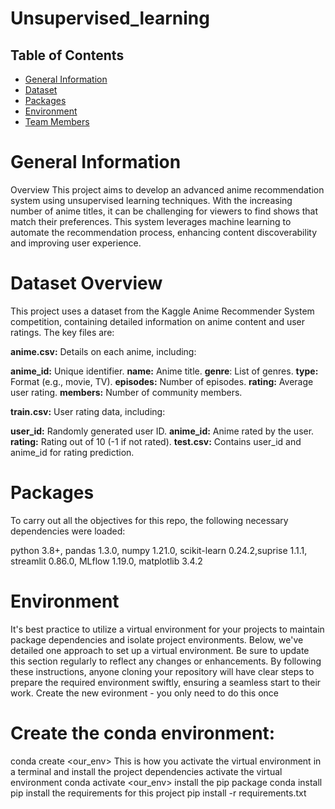 # Unsupervised_learning






## Table of Contents

- [General Information](#general-information)
- [Dataset](#dataset)
- [Packages](#packages)
- [Environment](#environment)
- [Team Members](#team-members)

# General Information
Overview
This project aims to develop an advanced anime recommendation system using unsupervised learning techniques. With the increasing number of anime titles, it can be challenging for viewers to find shows that match their preferences. This system leverages machine learning to automate the recommendation process, enhancing content discoverability and improving user experience.

# Dataset Overview 
This project uses a dataset from the Kaggle Anime Recommender System competition, containing detailed information on anime content and user ratings. The key files are:

**anime.csv:** Details on each anime, including:

**anime_id:** Unique identifier.
**name:** Anime title.
**genre**: List of genres.
**type:** Format (e.g., movie, TV).
**episodes:** Number of episodes.
**rating:** Average user rating.
**members:** Number of community members.

**train.csv:** User rating data, including:

**user_id:** Randomly generated user ID.
**anime_id:** Anime rated by the user.
**rating:** Rating out of 10 (-1 if not rated).
**test.csv:** Contains user_id and anime_id for rating prediction.


# Packages
To carry out all the objectives for this repo, the following necessary dependencies were loaded:

python 3.8+, pandas 1.3.0, numpy 1.21.0, scikit-learn 0.24.2,suprise 1.1.1, streamlit 0.86.0, MLflow 1.19.0, matplotlib 3.4.2

# Environment
It's best practice to utilize a virtual environment for your projects to maintain package dependencies and isolate project environments. Below, we've detailed one approach to set up a virtual environment. Be sure to update this section regularly to reflect any changes or enhancements. By following these instructions, anyone cloning your repository will have clear steps to prepare the required environment swiftly, ensuring a seamless start to their work.
Create the new evironment - you only need to do this once

# Create the conda environment:
conda create <our_env>
This is how you activate the virtual environment in a terminal and install the project dependencies
activate the virtual environment
conda activate <our_env>
install the pip package
conda install pip
install the requirements for this project
pip install -r requirements.txt
